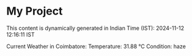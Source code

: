 # My Project

This content is dynamically generated in Indian Time (IST): 2024-11-12 12:16:11 IST


Current Weather in Coimbatore:
Temperature: 31.88 °C
Condition: haze
